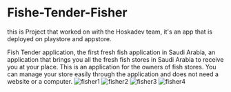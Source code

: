 # Fishe-Tender-Fisher

this is Project that worked on with the Hoskadev team, it's an app that is deployed on playstore and appstore.

Fish Tender application, the first fresh fish application in Saudi Arabia, an application that brings you all the fresh fish stores in Saudi Arabia to receive you at your place.
This is an application for the owners of fish stores. You can manage your store easily through the application and does not need a website or a computer.
![fisher1](https://user-images.githubusercontent.com/60040800/194665933-b40b7aff-e183-4f0c-b80b-f9e0bdad719c.png)
![fisher2](https://user-images.githubusercontent.com/60040800/194666028-3829878c-5edf-4bf8-90c0-c7e4d1c7bda1.png)
![fisher3](https://user-images.githubusercontent.com/60040800/194666044-dcf0ea9b-ea47-4ba2-9b3b-0bc8a8a7af46.png)
![fisher4](https://user-images.githubusercontent.com/60040800/194666077-fccd7c98-3ee0-4f9a-978c-685ed5ee90b2.png)
